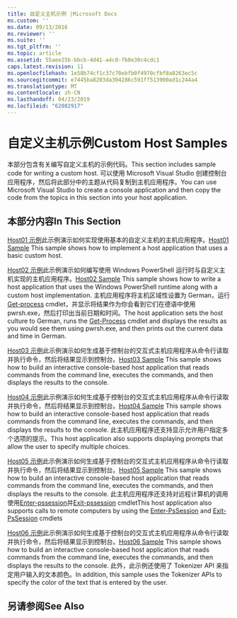```yaml
---
title: 自定义主机示例 |Microsoft Docs
ms.custom: ''
ms.date: 09/13/2016
ms.reviewer: ''
ms.suite: ''
ms.tgt_pltfrm: ''
ms.topic: article
ms.assetid: 55aee25b-bbcb-4d41-a4c0-fb8e30c4cdc1
caps.latest.revision: 11
ms.openlocfilehash: 1e58b74cf1c37c70ebfb0f4970cfbf8a8263ec5c
ms.sourcegitcommit: e7445ba8203da304286c591ff513900ad1c244a4
ms.translationtype: MT
ms.contentlocale: zh-CN
ms.lasthandoff: 04/23/2019
ms.locfileid: "62082917"
---
```

# <a name="custom-host-samples"></a><span data-ttu-id="382d0-102">自定义主机示例</span><span class="sxs-lookup"><span data-stu-id="382d0-102">Custom Host Samples</span></span>

<span data-ttu-id="382d0-103">本部分包含有关编写自定义主机的示例代码。</span><span class="sxs-lookup"><span data-stu-id="382d0-103">This section includes sample code for writing a custom host.</span></span> <span data-ttu-id="382d0-104">可以使用 Microsoft Visual Studio 创建控制台应用程序，然后将此部分中的主题从代码复制到主机应用程序。</span><span class="sxs-lookup"><span data-stu-id="382d0-104">You can use Microsoft Visual Studio to create a console application and then copy the code from the topics in this section into your host application.</span></span>

## <a name="in-this-section"></a><span data-ttu-id="382d0-105">本部分内容</span><span class="sxs-lookup"><span data-stu-id="382d0-105">In This Section</span></span>

 <span data-ttu-id="382d0-106">[Host01 示例](./host01-sample.md)此示例演示如何实现使用基本的自定义主机的主机应用程序。</span><span class="sxs-lookup"><span data-stu-id="382d0-106">[Host01 Sample](./host01-sample.md) This sample shows how to implement a host application that uses a basic custom host.</span></span>

 <span data-ttu-id="382d0-107">[Host02 示例](./host02-sample.md)此示例演示如何编写使用 Windows PowerShell 运行时与自定义主机实现的主机应用程序。</span><span class="sxs-lookup"><span data-stu-id="382d0-107">[Host02 Sample](./host02-sample.md) This sample shows how to write a host application that uses the Windows PowerShell runtime along with a custom host implementation.</span></span> <span data-ttu-id="382d0-108">主机应用程序将主机区域性设置为 German，运行[Get-process](/powershell/module/Microsoft.PowerShell.Management/Get-Process) cmdlet，并显示将结果作为你会看到它们在德语中使用 pwrsh.exe，然后打印出当前日期和时间。</span><span class="sxs-lookup"><span data-stu-id="382d0-108">The host application sets the host culture to German, runs the [Get-Process](/powershell/module/Microsoft.PowerShell.Management/Get-Process) cmdlet and displays the results as you would see them using pwrsh.exe, and then prints out the current data and time in German.</span></span>

 <span data-ttu-id="382d0-109">[Host03 示例](./host03-sample.md)此示例演示如何生成基于控制台的交互式主机应用程序从命令行读取并执行命令，然后将结果显示到控制台。</span><span class="sxs-lookup"><span data-stu-id="382d0-109">[Host03 Sample](./host03-sample.md) This sample shows how to build an interactive console-based host application that reads commands from the command line, executes the commands, and then displays the results to the console.</span></span>

 <span data-ttu-id="382d0-110">[Host04 示例](./host04-sample.md)此示例演示如何生成基于控制台的交互式主机应用程序从命令行读取并执行命令，然后将结果显示到控制台。</span><span class="sxs-lookup"><span data-stu-id="382d0-110">[Host04 Sample](./host04-sample.md) This sample shows how to build an interactive console-based host application that reads commands from the command line, executes the commands, and then displays the results to the console.</span></span> <span data-ttu-id="382d0-111">此主机应用程序还支持显示允许用户指定多个选项的提示。</span><span class="sxs-lookup"><span data-stu-id="382d0-111">This host application also supports displaying prompts that allow the user to specify multiple choices.</span></span>

 <span data-ttu-id="382d0-112">[Host05 示例](./host05-sample.md)此示例演示如何生成基于控制台的交互式主机应用程序从命令行读取并执行命令，然后将结果显示到控制台。</span><span class="sxs-lookup"><span data-stu-id="382d0-112">[Host05 Sample](./host05-sample.md) This sample shows how to build an interactive console-based host application that reads commands from the command line, executes the commands, and then displays the results to the console.</span></span> <span data-ttu-id="382d0-113">此主机应用程序还支持对远程计算机的调用使用[Enter-pssession](/powershell/module/Microsoft.PowerShell.Core/Enter-PSSession)并[Exit-pssession](/powershell/module/Microsoft.PowerShell.Core/Exit-PSSession) cmdlet</span><span class="sxs-lookup"><span data-stu-id="382d0-113">This host application also supports calls to remote computers by using the [Enter-PsSession](/powershell/module/Microsoft.PowerShell.Core/Enter-PSSession) and [Exit-PsSession](/powershell/module/Microsoft.PowerShell.Core/Exit-PSSession) cmdlets</span></span>

 <span data-ttu-id="382d0-114">[Host06 示例](./host06-sample.md)此示例演示如何生成基于控制台的交互式主机应用程序从命令行读取并执行命令，然后将结果显示到控制台。</span><span class="sxs-lookup"><span data-stu-id="382d0-114">[Host06 Sample](./host06-sample.md) This sample shows how to build an interactive console-based host application that reads commands from the command line, executes the commands, and then displays the results to the console.</span></span> <span data-ttu-id="382d0-115">此外，此示例还使用了 Tokenizer API 来指定用户输入的文本颜色。</span><span class="sxs-lookup"><span data-stu-id="382d0-115">In addition, this sample uses the Tokenizer APIs to specify the color of the text that is entered by the user.</span></span>

## <a name="see-also"></a><span data-ttu-id="382d0-116">另请参阅</span><span class="sxs-lookup"><span data-stu-id="382d0-116">See Also</span></span>
